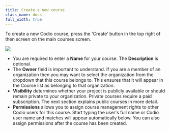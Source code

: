 ```yaml
---
title: Create a new course
class_name: docs
full_width: true
---
```


To create a new Codio course, press the 'Create' button in the top right of then screen on the main courses screen.

![](docs/education/create-course.png)

- You are required to enter a **Name** for your course. The **Description** is optional.
- The **Owner** field is important to understand. If you are a member of an organization then you may want to select the organization from the dropdown that this course belongs to. This ensures that it will appear in the Course list as belonging to that organization.
- **Visibility** determines whether your project is publicly available or should remain private to your organization. Private courses require a paid subscription. The next section explains public courses in more detail.
- **Permissions** allows you to assign course management rights to other Codio users for this course. Start typing the user's full name or Codio user name and matches will appear automatically below. You can also assign permissions after the course has been created. 

